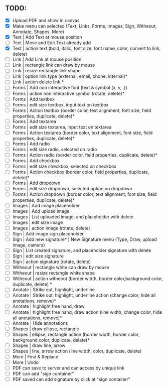 ## TODO:

- [x] Upload PDF and show in canvas
- [x] Make menu can selected (Text, Links, Forms, Images, Sign, Witheout, Annotate, Shapes, More)
- [x] Text | Add Text at mouse position
- [ ] Text | Move and Edit Text already add
- [x] Text | action text (bold, italic, font size, font name, color, convert to link, delete)
- [ ] Link | Add Link at mouse position
- [ ] Link | rectangle link can draw by mouse
- [ ] Link | resize rectangle link shape
- [ ] Link | option link type (external, email, phone, internal)*
- [ ] Link | action delete link *
- [ ] Forms | Add non interactive font (text & symbol (x, v, .))
- [ ] Forms | action non interactive symbol (rotate, delete)*
- [ ] Forms | Add textbox
- [ ] Forms | edit size textbox, input text on textbox
- [ ] Forms | Action textbox (border color, text alignment, font size, field properties, duplicate, delete)*
- [ ] Forms | Add textarea
- [ ] Forms | edit size textarea, input text on textarea
- [ ] Forms | Action textarea (border color, text alignment, font size, field properties, duplicate, delete)*
- [ ] Forms | Add radio
- [ ] Forms | edit size radio, selected on radio
- [ ] Forms | Action radio (border color, field properties, duplicate, delete)*
- [ ] Forms | Add checkbox
- [ ] Forms | edit size checkbox, selected on checkbox
- [ ] Forms | Action checkbox (border color, field properties, duplicate, delete)*
- [ ] Forms | Add dropdown
- [ ] Forms | edit size dropdown, selected option on dropdown
- [ ] Forms | Action dropdown (border color, text alignment, font size, field properties, duplicate, delete)*
- [ ] Images | Add image placeholder  
- [ ] Images | Add upload image
- [ ] Images | List uploaded image, and placeholder with delete
- [ ] Images | edit size image
- [ ] Images | action image (rotate, delete)
- [ ] Sign | Add image sign placeholder  
- [ ] Sign | Add new signature* | New Signature menu (Type, Draw, upload image, camera)
- [ ] Sign | List created signature, and placeholder signature with delete
- [ ] Sign | edit size signature
- [ ] Sign | action signature (rotate, delete)
- [ ] Witheout | rectangle white can draw by mouse
- [ ] Witheout | resize rectangle white shape
- [ ] Witheout | action witheout (border width, border color,background color, duplicate, delete) *
- [ ] Anotate | Strike out, highlight, underline
- [ ] Anotate | Strike out, highlight, underline action (change color, hide all anotations, remove)*
- [ ] Anotate | highlight free hand, draw
- [ ] Anotate | highlight free hand, draw action (line width, change color, hide all anotations, remove)*
- [ ] Anotate | Hide annotations
- [ ] Shapes | draw ellipse, rectangle
- [ ] Shapes | ellipse, rectangle action (border width, border color, background color, duplicate, delete)*
- [ ] Shapes | draw line, arrow
- [ ] Shapes | line, arrow action (line width, color, duplicate, delete)
- [ ] More | Find & Replace
- [ ] More | Undo
- [ ] PDF can save to server and can access by unique link
- [ ] PDF can add "sign container"
- [ ] PDF saved can add signature by click at "sign container"